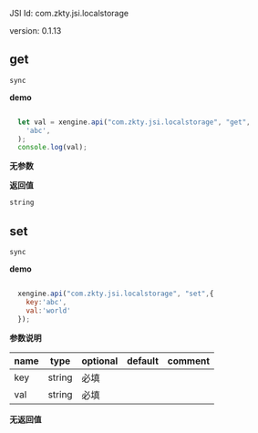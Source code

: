 

JSI Id: com.zkty.jsi.localstorage

version: 0.1.13



## get
`sync`

**demo**
``` js

  let val = xengine.api("com.zkty.jsi.localstorage", "get",
    'abc',
  );
  console.log(val);

``` 

**无参数**

**返回值**
``` js
string
``` 



## set
`sync`

**demo**
``` js

  xengine.api("com.zkty.jsi.localstorage", "set",{
    key:'abc',
    val:'world'
  });

``` 

**参数说明**

| name                        | type      | optional | default   | comment  |
| --------------------------- | --------- | -------- | --------- |--------- |
| key | string | 必填 |  |  |
| val | string | 必填 |  |  |
**无返回值**


    